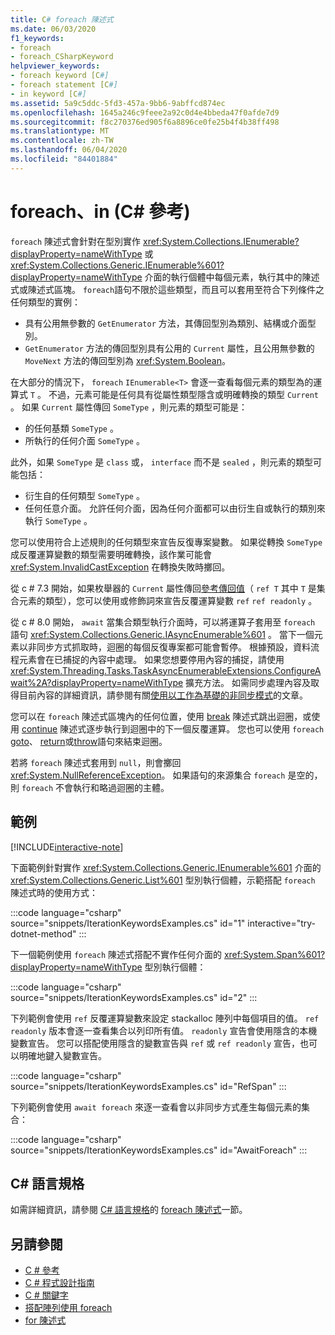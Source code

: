 ```yaml
---
title: C# foreach 陳述式
ms.date: 06/03/2020
f1_keywords:
- foreach
- foreach_CSharpKeyword
helpviewer_keywords:
- foreach keyword [C#]
- foreach statement [C#]
- in keyword [C#]
ms.assetid: 5a9c5ddc-5fd3-457a-9bb6-9abffcd874ec
ms.openlocfilehash: 1645a246c9feee2a92c0d4e4bbeda47f0afde7d9
ms.sourcegitcommit: f8c270376ed905f6a8896ce0fe25b4f4b38ff498
ms.translationtype: MT
ms.contentlocale: zh-TW
ms.lasthandoff: 06/04/2020
ms.locfileid: "84401884"
---
```

# <a name="foreach-in-c-reference"></a>foreach、in (C# 參考)

`foreach` 陳述式會針對在型別實作 <xref:System.Collections.IEnumerable?displayProperty=nameWithType> 或 <xref:System.Collections.Generic.IEnumerable%601?displayProperty=nameWithType> 介面的執行個體中每個元素，執行其中的陳述式或陳述式區塊。 `foreach`語句不限於這些類型，而且可以套用至符合下列條件之任何類型的實例：

- 具有公用無參數的 `GetEnumerator` 方法，其傳回型別為類別、結構或介面型別。
- `GetEnumerator` 方法的傳回型別具有公用的 `Current` 屬性，且公用無參數的 `MoveNext` 方法的傳回型別為 <xref:System.Boolean>。

在大部分的情況下， `foreach` `IEnumerable<T>` 會逐一查看每個元素的類型為的運算式 `T` 。 不過，元素可能是任何具有從屬性類型隱含或明確轉換的類型 `Current` 。 如果 `Current` 屬性傳回 `SomeType` ，則元素的類型可能是：

- 的任何基類 `SomeType` 。
- 所執行的任何介面 `SomeType` 。

此外，如果 `SomeType` 是 `class` 或， `interface` 而不是 `sealed` ，則元素的類型可能包括：

- 衍生自的任何類型 `SomeType` 。
- 任何任意介面。 允許任何介面，因為任何介面都可以由衍生自或執行的類別來執行 `SomeType` 。

您可以使用符合上述規則的任何類型來宣告反復專案變數。 如果從轉換 `SomeType` 成反覆運算變數的類型需要明確轉換，該作業可能會 <xref:System.InvalidCastException> 在轉換失敗時擲回。

從 c # 7.3 開始，如果枚舉器的 `Current` 屬性傳回[參考傳回值](ref.md#reference-return-values)（ `ref T` 其中 `T` 是集合元素的類型），您可以使用或修飾詞來宣告反覆運算變數 `ref` `ref readonly` 。

從 c # 8.0 開始， `await` 當集合類型執行介面時，可以將運算子套用至 `foreach` 語句 <xref:System.Collections.Generic.IAsyncEnumerable%601> 。 當下一個元素以非同步方式抓取時，迴圈的每個反復專案都可能會暫停。 根據預設，資料流程元素會在已捕捉的內容中處理。 如果您想要停用內容的捕捉，請使用 <xref:System.Threading.Tasks.TaskAsyncEnumerableExtensions.ConfigureAwait%2A?displayProperty=nameWithType> 擴充方法。 如需同步處理內容及取得目前內容的詳細資訊，請參閱有關[使用以工作為基礎的非同步模式](../../../standard/asynchronous-programming-patterns/consuming-the-task-based-asynchronous-pattern.md)的文章。

您可以在 `foreach` 陳述式區塊內的任何位置，使用 [break](break.md) 陳述式跳出迴圈，或使用 [continue](continue.md) 陳述式逐步執行到迴圈中的下一個反覆運算。 您也可以使用 `foreach` [goto](goto.md)、 [return](return.md)或[throw](throw.md)語句來結束迴圈。

若將 `foreach` 陳述式套用到 `null`，則會擲回 <xref:System.NullReferenceException>。 如果語句的來源集合 `foreach` 是空的，則 `foreach` 不會執行和略過迴圈的主體。

## <a name="examples"></a>範例

[!INCLUDE[interactive-note](~/includes/csharp-interactive-note.md)]

下面範例針對實作 <xref:System.Collections.Generic.IEnumerable%601> 介面的 <xref:System.Collections.Generic.List%601> 型別執行個體，示範搭配 `foreach` 陳述式時的使用方式：

:::code language="csharp" source="snippets/IterationKeywordsExamples.cs" id="1" interactive="try-dotnet-method" :::

下一個範例使用 `foreach` 陳述式搭配不實作任何介面的 <xref:System.Span%601?displayProperty=nameWithType> 型別執行個體：

:::code language="csharp" source="snippets/IterationKeywordsExamples.cs" id="2" :::

下列範例會使用 `ref` 反覆運算變數來設定 stackalloc 陣列中每個項目的值。 `ref readonly` 版本會逐一查看集合以列印所有值。 `readonly` 宣告會使用隱含的本機變數宣告。 您可以搭配使用隱含的變數宣告與 `ref` 或 `ref readonly` 宣告，也可以明確地鍵入變數宣告。

:::code language="csharp" source="snippets/IterationKeywordsExamples.cs" id="RefSpan" :::

下列範例會使用 `await foreach` 來逐一查看會以非同步方式產生每個元素的集合：

:::code language="csharp" source="snippets/IterationKeywordsExamples.cs" id="AwaitForeach"  :::

## <a name="c-language-specification"></a>C# 語言規格

如需詳細資訊，請參閱 [C# 語言規格](/dotnet/csharp/language-reference/language-specification/introduction)的 [foreach 陳述式](~/_csharplang/spec/statements.md#the-foreach-statement)一節。

## <a name="see-also"></a>另請參閱

- [C # 參考](../index.md)
- [C # 程式設計指南](../../programming-guide/index.md)
- [C # 關鍵字](index.md)
- [搭配陣列使用 foreach](../../programming-guide/arrays/using-foreach-with-arrays.md)
- [for 陳述式](for.md)
